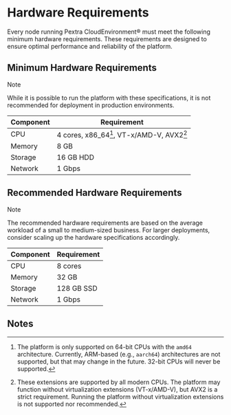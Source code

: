 # Hardware Requirements
Every node running Pextra CloudEnvironment® must meet the following minimum hardware requirements. These requirements are designed to ensure optimal performance and reliability of the platform.

## Minimum Hardware Requirements

> [!NOTE]
> While it is possible to run the platform with these specifications, it is not recommended for deployment in production environments.

| Component | Requirement |
|-----------|---------------------|
| CPU       | 4 cores, x86_64[^1], VT-x/AMD-V, AVX2[^2] |
| Memory    | 8 GB |
| Storage   | 16 GB HDD |
| Network   | 1 Gbps |

## Recommended Hardware Requirements
> [!NOTE]
> The recommended hardware requirements are based on the average workload of a small to medium-sized business. For larger deployments, consider scaling up the hardware specifications accordingly.

| Component | Requirement |
|-----------|---------------------|
| CPU       | 8 cores |
| Memory    | 32 GB |
| Storage   | 128 GB SSD |
| Network   | 1 Gbps |

## Notes

[^1]: The platform is only supported on 64-bit CPUs with the `amd64` architecture. Currently, ARM-based (e.g., `aarch64`) architectures are not supported, but that may change in the future. 32-bit CPUs will never be supported.
[^2]: These extensions are supported by all modern CPUs. The platform may function without virtualization extensions (VT-x/AMD-V), but AVX2 is a strict requirement. Running the platform without virtualization extensions is not supported nor recommended.